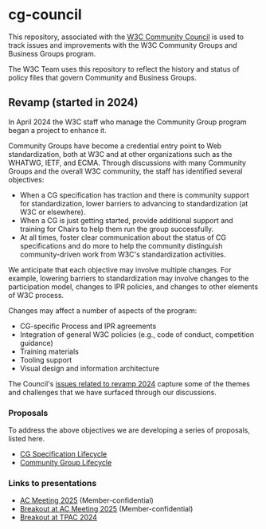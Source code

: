 # cg-council
This repository, associated with the [W3C Community Council](https://www.w3.org/community/council/) is used to track issues and improvements with the W3C Community Groups and Business Groups program.

The W3C Team uses this repository to reflect the history and status of policy files that govern Community and Business Groups.

## Revamp (started in 2024)

In April 2024 the W3C staff who manage the Community Group program began a project to enhance it. 

Community Groups have become a credential entry point to Web standardization, both at W3C and at other organizations such as the WHATWG, IETF, and ECMA. Through discussions with many Community Groups and the overall W3C community, the staff has identified several objectives:

* When a CG specification has traction and there is community support for standardization, lower barriers to advancing to standardization (at W3C or elsewhere).
* When a CG is just getting started, provide additional support and training for Chairs to help them run the group successfully.
* At all times, foster clear communication about the status of CG specifications and do more to help the community distinguish community-driven work from W3C's standardization activities.

We anticipate that each objective may involve multiple changes. For
example, lowering barriers to standardization may involve changes to
the participation model, changes to IPR policies, and changes to other
elements of W3C process.

Changes may affect a number of aspects of the program:

* CG-specific Process and IPR agreements
* Integration of general W3C policies (e.g., code of conduct, competition guidance)
* Training materials
* Tooling support
* Visual design and information architecture

The Council's [issues related to revamp 2024](https://github.com/w3c/cg-council/labels/revamp-2024) capture some of the themes and challenges that we have surfaced through our discussions.

### Proposals

To address the above objectives we are developing a series of proposals, listed here.

* [CG Specification Lifecycle](proposals/spec-lifecycle.md)
* [Community Group Lifecycle](proposals/cg-lifecycle.md)

### Links to presentations

* [AC Meeting 2025](https://www.w3.org/2025/Talks/cg-enhancements-ac2025.pdf) (Member-confidential)
* [Breakout at AC Meeting 2025](https://www.w3.org/2025/Talks/cg-breakout-ac2025.pdf) (Member-confidential)
* [Breakout at TPAC 2024](https://www.w3.org/2024/Talks/TPAC/cg-breakout/)
